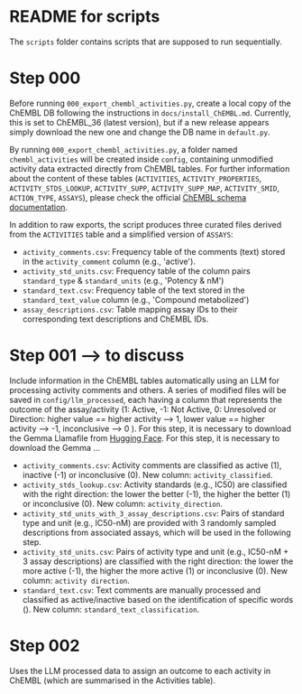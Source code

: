 # README for scripts

The `scripts` folder contains scripts that are supposed to run sequentially.

# Step 000

Before running `000_export_chembl_activities.py`, create a local copy of the ChEMBL DB following the instructions in `docs/install_ChEMBL.md`. Currently, this is set to ChEMBL_36 (latest version), but if a new release appears simply download the new one and change the DB name in `default.py`.

By running `000_export_chembl_activities.py`, a folder named `chembl_activities` will be created inside `config`, containing unmodified activity data extracted directly from ChEMBL tables. For further information about the content of these tables (`ACTIVITIES`, `ACTIVITY_PROPERTIES`, `ACTIVITY_STDS_LOOKUP`, `ACTIVITY_SUPP`, `ACTIVITY_SUPP_MAP`, `ACTIVITY_SMID`, `ACTION_TYPE`, `ASSAYS`), please check the official [ChEMBL schema documentation](https://ftp.ebi.ac.uk/pub/databases/chembl/ChEMBLdb/latest/schema_documentation.txt).

In addition to raw exports, the script produces three curated files derived from the `ACTIVITIES` table and a simplified version of `ASSAYS`:

- `activity_comments.csv`: Frequency table of the comments (text) stored in the `activity_comment` column (e.g., 'active'). 
- `activity_std_units.csv`: Frequency table of the column pairs `standard_type` & `standard_units` (e.g., 'Potency & nM')
- `standard_text.csv`: Frequency table of the text stored in the `standard_text_value` column (e.g., 'Compound metabolized')
- `assay_descriptions.csv`: Table mapping assay IDs to their corresponding text descriptions and ChEMBL IDs.

# Step 001   --> to discuss

Include information in the ChEMBL tables automatically using an LLM for processing activity comments and others. A series of modified files will be saved in `config/llm_processed`, each having a column that represents the outcome of the assay/activity (1: Active, -1: Not Active, 0: Unresolved or Direction: higher value == higher activity --> 1, lower value == higher activity --> -1, inconclusive --> 0 ).
For this step, it is necessary to download the Gemma Llamafile from [Hugging Face](https://huggingface.co/Mozilla/gemma-2-9b-it-llamafile).
For this step, it is necessary to download the Gemma ...

- `activity_comments.csv`: Activity comments are classified as active (1), inactive (-1) or inconclusive (0). New column: `activity_classified`.
- `activity_stds_lookup.csv`: Activity standards (e.g., IC50) are classified with the right direction: the lower the better (-1), the higher the better (1) or inconclusive (0). New column: `activity_direction`.
- `activity_std_units_with_3_assay_descriptions.csv`: Pairs of standard type and unit (e.g., IC50-nM) are provided with 3 randomly sampled descriptions from associated assays, which will be used in the following step.
- `activity_std_units.csv`: Pairs of activity type and unit (e.g., IC50-nM + 3 assay descriptions) are classified with the right direction: the lower the more active (-1), the higher the more active (1) or inconclusive (0). New column: `activity direction`.
- `standard_text.csv`: Text comments are manually processed and classified as active/inactive based on the identification of specific words (). New column: `standard_text_classification`.

# Step 002
Uses the LLM processed data to assign an outcome to each activity in ChEMBL (which are summarised in the Activities table).